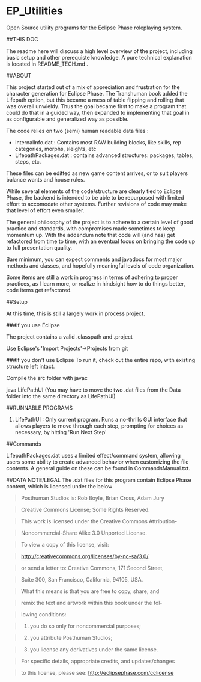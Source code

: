 # EP_Utilities
Open Source utility programs for the Eclipse Phase roleplaying system.

##THIS DOC

The readme here will discuss a high level overview of the project, including basic setup and other prerequiste knowledge. A pure technical explanation is located in README_TECH.md .

##ABOUT

This project started out of a mix of appreciation and frustration for the character generation for Eclipse Phase. The Transhuman book added the Lifepath option, but this became a mess of table flipping and rolling that was overall unwieldy. Thus the goal became first to make a program that could do that in a guided way, then expanded to implementing that goal in as configurable and generalized way as possible.

The code relies on two (semi) human readable data files :
* internalInfo.dat : Contains most RAW building blocks, like skills, rep categories, morphs, sleights, etc
* LifepathPackages.dat : contains advanced structures: packages, tables, steps, etc.

These files can be editted as new game content arrives, or to suit players balance wants and house rules.

While several elements of the code/structure are clearly tied to Eclipse Phase, the backend is intended to be able to be repurposed with limited effort to accomodate other systems. Further revisions of code may make that level of effort even smaller.

The general philosophy of the project is to adhere to a certain level of good practice and standards, with compromises made sometimes to keep momentum up. With the addendum note that code will (and has) get refactored from time to time, with an eventual focus on bringing the code up to full presentation quality.

Bare minimum, you can expect comments and javadocs for most major methods and classes, and hopefully meaningful levels of code organization.

Some items are still a work in progress in terms of adhering to proper practices, as I learn more, or realize in hindsight how to do things better, code items get refactored.

##Setup

At this time, this is still a largely work in process project. 

###If you use Eclipse

The project contains a valid .classpath and .project

Use Eclipse's 'Import Projects'->Projects from git

###If you don't use Eclipse
To run it, check out the entire repo, with existing structure left intact.

Compile the src folder with javac

java LifePathUI
(You may have to move the two .dat files from the Data folder into the same directory as LifePathUI)

##RUNNABLE PROGRAMS

1) LifePathUI : Only current program. Runs a no-thrills GUI interface that allows players to move through each step, prompting for choices as necessary, by hitting 'Run Next Step'

##Commands

LifepathPackages.dat uses a limited effect/command system, allowing users some ability to create advanced behavior when customizing the file contents. A general guide on these can be found in CommandsManual.txt.

##DATA NOTE/LEGAL
The .dat files for this program contain Eclipse Phase content, 
which is licensed under the below

>Posthuman Studios is: Rob Boyle, Brian Cross, Adam Jury

>Creative Commons License; Some Rights Reserved.

>This work is licensed under the Creative Commons Attribution-

>Noncommercial-Share Alike 3.0 Unported License. 

>To view a copy of this license, visit:

>http://creativecommons.org/licenses/by-nc-sa/3.0/ 

>or send a letter to: Creative Commons, 171 Second Street, 

>Suite 300, San Francisco, California, 94105, USA.

>What this means is that you are free to copy, share, and 

>remix the text and artwork within this book under the fol-

>lowing conditions: 

>1) you do so only for noncommercial purposes; 

>2) you attribute Posthuman Studios; 

>3) you license any derivatives under the same license. 

>For specific details, appropriate credits, and updates/changes 

>to this license, please see: http://eclipsephase.com/cclicense
